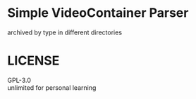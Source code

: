 # Simple VideoContainer Parser

archived by type in different directories


# LICENSE

GPL-3.0  
unlimited for personal learning  